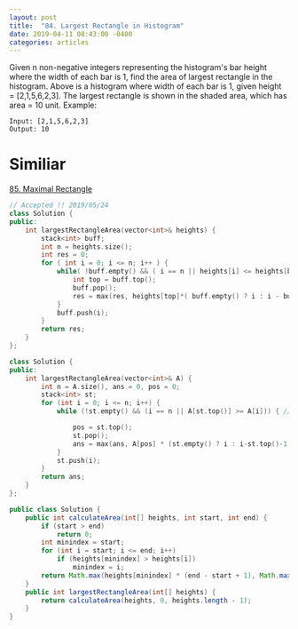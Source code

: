 ```yaml
---
layout: post
title:  "84. Largest Rectangle in Histogram"
date: 2019-04-11 08:43:00 -0400
categories: articles
---
```

Given n non-negative integers representing the histogram's bar height where the width of each bar is 1, find the area of largest rectangle in the histogram.
Above is a histogram where width of each bar is 1, given height = [2,1,5,6,2,3].
The largest rectangle is shown in the shaded area, which has area = 10 unit.
Example:
```
Input: [2,1,5,6,2,3]
Output: 10
```

# Similiar
[85. Maximal Rectangle](http://localhost:4000/articles/2019/05/23/Maximal-Rectangle.html)

```c++
// Accepted !! 2019/05/24
class Solution {
public:
    int largestRectangleArea(vector<int>& heights) {
        stack<int> buff;
        int n = heights.size();
        int res = 0;
        for ( int i = 0; i <= n; i++ ) {
            while( !buff.empty() && ( i == n || heights[i] <= heights[buff.top()])){
                int top = buff.top();
                buff.pop();
                res = max(res, heights[top]*( buff.empty() ? i : i - buff.top() - 1));
            }
            buff.push(i);
        }
        return res;
    }
};
```
```c++
class Solution {
public:
    int largestRectangleArea(vector<int>& A) {
        int n = A.size(), ans = 0, pos = 0;
        stack<int> st;
        for (int i = 0; i <= n; i++) {
            while (!st.empty() && (i == n || A[st.top()] >= A[i])) { // A[st.top()] >= A[i], current rectangle shorter than previous one

                pos = st.top(); 
                st.pop();
                ans = max(ans, A[pos] * (st.empty() ? i : i-st.top()-1));
            }
            st.push(i);
        }
        return ans;
    }
};
```
```java
public class Solution {
    public int calculateArea(int[] heights, int start, int end) {
        if (start > end)
            return 0;
        int minindex = start;
        for (int i = start; i <= end; i++)
            if (heights[minindex] > heights[i])
                minindex = i;
        return Math.max(heights[minindex] * (end - start + 1), Math.max(calculateArea(heights, start, minindex - 1), calculateArea(heights, minindex + 1, end)));
    }
    public int largestRectangleArea(int[] heights) {
        return calculateArea(heights, 0, heights.length - 1);
    }
}
```
